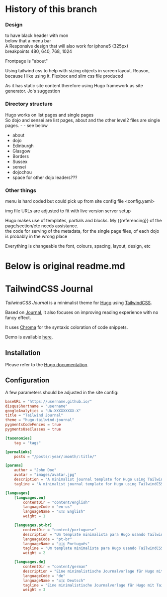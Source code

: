 # History of this branch

### Design

to have black header with mon  
below that a menu bar  
A Responsive design that will also work for iphone5 (325px)    
breakpoints 480, 640, 768, 1024  

Frontpage is "about"

Using tailwind css to help with sizing objects in screen layout. Reason, because I like using it. Flexbox and slim css file produced

As it has static site content therefore using Hugo framework as site generator. Jo's suggestion
### Directory structure
Hugo works on list pages and single pages  
So dojo and sensei are list pages, about and the other level2 files are single pages. - - see below
- about
- dojo  
 - Edinburgh
 - Glasgow
 - Borders
 - Sussex
- sensei
 - dojochou
 - space for other dojo leaders???

### Other things
menu is hard coded but could pick up from site config file <config.yaml>

img file URLs are adjusted to fit with live version server setup

Hugo makes use of templates, partials and blocks. My {{referencing}} of the page/section/etc needs assistance.  
the code for serving of the metadata, for the single page files, of each dojo is probably in the wrong place

Everything is changeable the font, colours, spacing, layout, design, etc

# Below is original readme.md

# TailwindCSS Journal

_TailwindCSS Journal_ is a minimalist theme for [Hugo](https://gohugo.io) using [TailwindCSS](https://tailwindcss.com).

Based on [Journal](https://dashdashzako.github.io/hugo-journal-demo/), it also focuses on improving reading experience with no fancy effect.

It uses [Chroma](https://gohugo.io/content-management/syntax-highlighting/) for the syntaxic coloration of code snippets.

Demo is available [here](https://ianrodrigues.github.io/hugo-tailwind-journal-demo/).

## Installation

Please refer to the [Hugo documentation](https://gohugo.io/themes/installing/).

## Configuration

A few parameters should be adjusted in the site config:

```toml
baseURL = "https://username.github.io/"
disqusShortname = "username"
googleAnalytics = "UA-XXXXXXXXX-X"
title = "Tailwind Journal"
theme = "hugo-tailwind-journal"
pygmentsCodeFences = true
pygmentsUseClasses = true

[taxonomies]
    tag = "tags"

[permalinks]
    posts = "/posts/:year/:month/:title/"

[params]
    author = "John Doe"
    avatar = "images/avatar.jpg"
    description = "A minimalist journal template for Hugo using TailwindCSS."
    tagline = "A minimalist journal template for Hugo using TailwindCSS."

[languages]
    [languages.en]
        contentDir = "content/english"
        languageCode = "en-us"
        languageName = "🇺🇸 English"
        weight = 1

    [languages.pt-br]
        contentDir = "content/portuguese"
        description = "Um template minimalista para Hugo usando TailwindCSS."
        languageCode = "pt-br"
        languageName = "🇧🇷 Português"
        tagline = "Um template minimalista para Hugo usando TailwindCSS."
        weight = 2

    [languages.de]
        contentDir = "content/german"
        description = "Eine minimalistische Journalvorlage für Hugo mit TailwindCSS."
        languageCode = "de"
        languageName = "🇩🇪 Deutsch"
        tagline = "Eine minimalistische Journalvorlage für Hugo mit TailwindCSS."
        weight = 3
```
